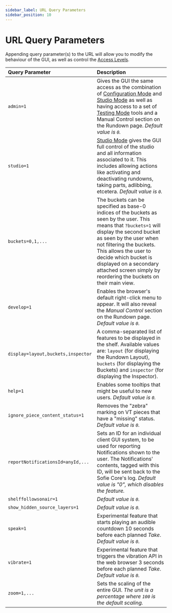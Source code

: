 ```yaml
---
sidebar_label: URL Query Parameters
sidebar_position: 10
---
```


# URL Query Parameters
Appending query parameter(s) to the URL will allow you to modify the behaviour of the GUI, as well as control the [Access Levels](../user-guide/features/access-levels.md).

| Query Parameter                     | Description                                                               |
| :---------------------------------- | :------------------------------------------------------------------------ |
| `admin=1` | Gives the GUI the same access as the combination of [Configuration Mode](../user-guide/features/access-levels.md#Configuration-Mode) and [Studio Mode](../user-guide/features/access-levels.md#Studio-Mode) as well as having access to a set of [Testing Mode](../user-guide/features/access-levels.md#Testing-Mode) tools and a Manual Control section on the Rundown page. _Default value is `0`._ | 
| `studio=1` | [Studio Mode](../user-guide/features/access-levels.md#Studio-Mode) gives the GUI full control of the studio and all information associated to it. This includes allowing actions like activating and deactivating rundowns, taking parts, adlibbing, etcetera. _Default value is `0`._ | 
| `buckets=0,1,...`                  | The buckets can be specified as base-0 indices of the buckets as seen by the user. This means that `?buckets=1` will display the second bucket as seen by the user when not filtering the buckets. This allows the user to decide which bucket is displayed on a secondary attached screen simply by reordering the buckets on their main view. |
| `develop=1` | Enables the browser's default right-click menu to appear. It will also reveal the _Manual Control_ section on the Rundown page. _Default value is `0`._ |
| `display=layout,buckets,inspector` | A comma-separated list of features to be displayed in the shelf. Available values are: `layout` \(for displaying the Rundown Layout\), `buckets` \(for displaying the Buckets\) and `inspector` \(for displaying the Inspector\).           |
| `help=1` | Enables some tooltips that might be useful to new users. _Default value is `0`._ | 
| `ignore_piece_content_status=1` | Removes the "zebra" marking on VT pieces that have a "missing" status. _Default value is `0`._ | 
| `reportNotificationsId=anyId,...` | Sets an ID for an individual client GUI system, to be used for reporting Notifications shown to the user. The Notifications' contents, tagged with this ID, will be sent back to the Sofie Core's log. _Default value is "0", which disables the feature._  |  
| `shelffollowsonair=1` | _Default value is `0`._ | 
| `show_hidden_source_layers=1` | _Default value is `0`._ | 
| `speak=1` | Experimental feature that starts playing an audible countdown 10 seconds before each planned _Take_. _Default value is `0`._ | 
| `vibrate=1` | Experimental feature that triggers the vibration API in the web browser 3 seconds before each planned _Take_. _Default value is `0`._ | 
| `zoom=1,...` | Sets the scaling of the entire GUI. _The unit is a percentage where `100` is the default scaling._ | 


